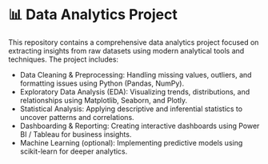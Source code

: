 # 📊 Data Analytics Project
This repository contains a comprehensive data analytics project focused on extracting insights from raw datasets using modern analytical tools and techniques. The project includes:
- Data Cleaning & Preprocessing: Handling missing values, outliers, and formatting issues using Python (Pandas, NumPy).
- Exploratory Data Analysis (EDA): Visualizing trends, distributions, and relationships using Matplotlib, Seaborn, and Plotly.
- Statistical Analysis: Applying descriptive and inferential statistics to uncover patterns and correlations.
- Dashboarding & Reporting: Creating interactive dashboards using Power BI / Tableau for business insights.
- Machine Learning (optional): Implementing predictive models using scikit-learn for deeper analytics.
